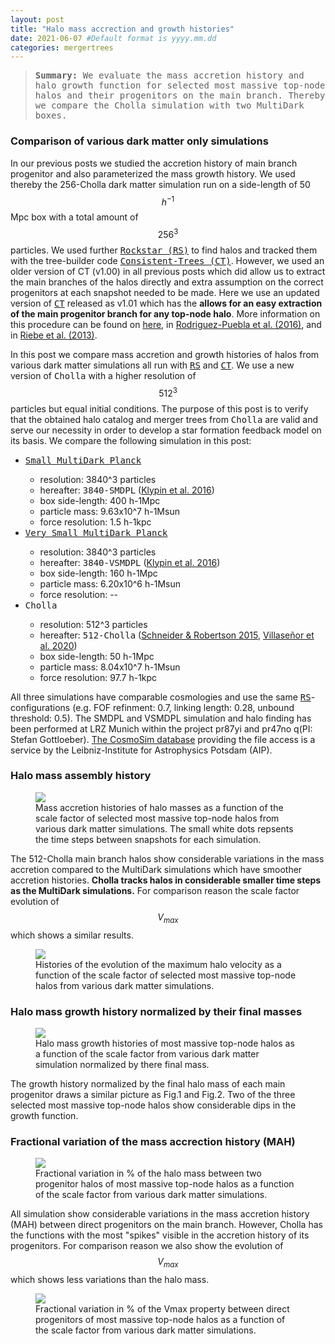 ```yaml
---
layout: post
title: "Halo mass accrection and growth histories"
date: 2021-06-07 #Default format is yyyy.mm.dd
categories: mergertrees
---
```


<blockquote><tt><b>Summary:</b> We evaluate the mass accretion history and halo growth function for selected most massive top-node halos and their progenitors on the main branch. Thereby we compare the Cholla simulation with two MultiDark boxes.</tt></blockquote>

### Comparison of various dark matter only simulations

In our previous posts we studied the accretion history of main branch progenitor and also parameterized the mass growth history. We used thereby the 256-Cholla dark matter simulation run on a side-length of 50$$h^{-1}$$Mpc box with a total amount of $$256^3$$ particles. We used further <a href="https://ui.adsabs.harvard.edu/abs/2012ascl.soft10008B/abstract"><tt>Rockstar (RS)</tt></a> to find halos and tracked them with the tree-builder code <a href="https://ui.adsabs.harvard.edu/abs/2012ascl.soft10011B/abstract"><tt>Consistent-Trees (CT)</tt></a>. However, we used an older version of CT (v1.00) in all previous posts which did allow us to extract the main branches of the halos directly and extra assumption on the correct progenitors at each snapshot needed to be made. Here we use an updated version of <a href="https://ui.adsabs.harvard.edu/abs/2012ascl.soft10011B/abstract"><tt>CT</tt></a> released as v1.01 which has the <b>allows for an easy extraction of the main progenitor branch for any top-node halo</b>. More information on this procedure can be found on <a href="https://www.cosmosim.org/cms/documentation/database-structure/merger-trees/">here</a>, in <a href="https://arxiv.org/abs/1602.04813v2">Rodriguez-Puebla et al. (2016)</a>, and in <a href="https://ui.adsabs.harvard.edu/abs/2013AN....334..691R/abstract">Riebe et al. (2013)</a>.
  
In this post we compare mass accretion and growth histories of halos from various dark matter simulations all run with <a href="https://ui.adsabs.harvard.edu/abs/2012ascl.soft10008B/abstract"><tt>RS</tt></a> and <a href="https://ui.adsabs.harvard.edu/abs/2012ascl.soft10011B/abstract"><tt>CT</tt></a>. We use a new version of <tt>Cholla</tt> with a higher resolution of $$512^3$$ particles but equal initial conditions. The purpose of this post is to verify that the obtained halo catalog and merger trees from <tt>Cholla</tt> are valid and serve our necessity in order to develop a star formation feedback model on its basis. We compare the following simulation in this post:

<ul class="post-list">
  <li><a href="https://www.cosmosim.org/cms/simulations/smdpl/"><tt>Small MultiDark Planck</tt></a></li>
      <ul class="post-list">
        <li>resolution: 3840^3 particles</li>
        <li>hereafter: <tt>3840-SMDPL</tt> (<a href="https://arxiv.org/abs/1411.4001">Klypin et al. 2016</a>)</li>
        <li>box side-length: 400 h-1Mpc</li>
        <li>particle mass: 9.63x10^7 h-1Msun</li>
        <li>force resolution: 1.5 h-1kpc </li>  
      </ul>

  <li><a href="https://www.cosmosim.org/cms/simulations/vsmdpl/"><tt>Very Small MultiDark Planck</tt></a></li>
    <ul class="post-list">
      <li>resolution: 3840^3 particles</li>
      <li>hereafter: <tt>3840-VSMDPL</tt> (<a href="https://arxiv.org/abs/1411.4001">Klypin et al. 2016</a>)</li>
      <li>box side-length: 160 h-1Mpc</li>
      <li>particle mass: 6.20x10^6 h-1Msun</li>
      <li>force resolution: -- </li>  
    </ul>

  <li><tt>Cholla</tt></li>
    <ul class="post-list">
      <li>resolution: 512^3 particles</li>
      <li>hereafter: <tt>512-Cholla</tt> (<a href="https://ui.adsabs.harvard.edu/abs/2015ApJS..217...24S">Schneider &amp; Robertson 2015</a>, <a href="https://ui.adsabs.harvard.edu/abs/2020arXiv200906652V">Villase&ntilde;or et al. 2020</a>)</li>
      <li>box side-length: 50 h-1Mpc</li>
      <li>particle mass: 8.04x10^7 h-1Msun</li>
      <li>force resolution: 97.7 h-1kpc </li>  
    </ul>
</ul>

All three simulations have comparable cosmologies and use the same <a href="https://ui.adsabs.harvard.edu/abs/2012ascl.soft10008B/abstract"><tt>RS</tt></a>-configurations (e.g. FOF refinment: 0.7, linking length: 0.28, unbound threshold: 0.5). The SMDPL and VSMDPL simulation and halo finding has been performed at LRZ Munich within the project pr87yi and pr47no q(PI: Stefan Gottloeber). <a href="www.cosmosim.org">The CosmoSim database</a> providing the file access is a service by the Leibniz-Institute for Astrophysics Potsdam (AIP).  
  
### Halo mass assembly history
  
<figure>
  <img src="{{ site.baseurl }}/plots/2021-06-07_MAH_Mvir_most_massive_var-sims.png">
  <figcaption>Mass accretion histories of halo masses as a function of the scale factor of selected most massive top-node halos from various dark matter simulations. The small white dots repsents the time steps between snapshots for each simulation.
  </figcaption>
</figure>
 
The 512-Cholla main branch halos show considerable variations in the mass accretion compared to the MultiDark simulations which have smoother accretion histories. <b>Cholla tracks halos in considerable smaller time steps as the MultiDark simulations.</b> For comparison reason the scale factor evolution of $$V_{max}$$ which shows a similar results.

<figure>
  <img src="{{ site.baseurl }}/plots/2021-06-07_MAH_Vmax_most_massive_var-sims.png">
  <figcaption>Histories of the evolution of the maximum halo velocity as a function of the scale factor of selected most massive top-node halos from various dark matter simulations.
  </figcaption>
</figure>
  
### Halo mass growth history normalized by their final masses

<figure>
  <img src="{{ site.baseurl }}/plots/2021-06-07_MAH_Mvir-growth_most_massive_var-sims.png">
  <figcaption>Halo mass growth histories of most massive top-node halos as a function of the scale factor from various dark matter simulation normalized by there final mass.
  </figcaption>
</figure>

The growth history normalized by the final halo mass of each main progenitor draws a similar picture as Fig.1 and Fig.2. Two of the three selected most massive top-node halos show considerable dips in the growth function.
  
### Fractional variation of the mass accrection history (MAH)
  
  <figure>
  <img src="{{ site.baseurl }}/plots/2021-06-07_MAH_Mvir_fraction_var-sims.png">
  <figcaption>Fractional variation in % of the halo mass between two progenitor halos of most massive top-node halos as a function of the scale factor from various dark matter simulations.
  </figcaption>
</figure>

All simulation show considerable variations in the mass accretion history (MAH) between direct progenitors on the main branch. However, Cholla has the functions  with the most "spikes" visible in the accretion history of its progenitors. For comparison reason we also show the evolution of $$V_{max}$$ which shows less variations than the halo mass.
   
  <figure>
  <img src="{{ site.baseurl }}/plots/2021-06-07_MAH_Vmax-fraction_var-sims.png">
  <figcaption>Fractional variation in % of the Vmax property between direct progenitors of most massive top-node halos as a function of the scale factor from various dark matter simulations.
  </figcaption>
</figure>




